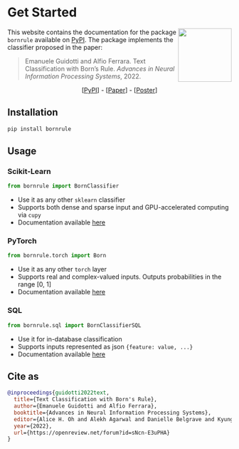 # Get Started

<style>
  @media (max-width: 767px) {
    .hidden-mobile {
      display: none;
    }
  }
</style>

<img 
    class="hidden-mobile" 
    style="float:right; height:120px" 
    src="https://upload.wikimedia.org/wikipedia/en/thumb/0/08/Logo_for_Conference_on_Neural_Information_Processing_Systems.svg/1200px-Logo_for_Conference_on_Neural_Information_Processing_Systems.svg.png" 
/>

This website contains the documentation for the package `bornrule` available on [PyPI](https://pypi.org/project/bornrule/).
The package implements the classifier proposed in the paper:

> Emanuele Guidotti and Alfio Ferrara. Text Classification with Born’s Rule. *Advances in Neural Information Processing Systems*, 2022.

<div align="center">
  [<a href="https://pypi.org/project/bornrule/">PyPI</a>] - 
  [<a href="https://openreview.net/pdf?id=sNcn-E3uPHA">Paper</a>] - 
  [<a href="https://nips.cc/media/PosterPDFs/NeurIPS%202022/8d7628dd7a710c8638dbd22d4421ee46.png">Poster</a>]
</div>

## Installation

```bash
pip install bornrule
```

## Usage

### Scikit-Learn

```py
from bornrule import BornClassifier
```

- Use it as any other `sklearn` classifier
- Supports both dense and sparse input and GPU-accelerated computing via `cupy`
- Documentation available [here](https://bornrule.eguidotti.com/sklearn/)

### PyTorch

```py
from bornrule.torch import Born
```

- Use it as any other `torch` layer
- Supports real and complex-valued inputs. Outputs probabilities in the range [0, 1]
- Documentation available [here](https://bornrule.eguidotti.com/pytorch/)

### SQL

```py
from bornrule.sql import BornClassifierSQL
```

- Use it for in-database classification
- Supports inputs represented as json `{feature: value, ...}`
- Documentation available [here](https://bornrule.eguidotti.com/sql/)

## Cite as

```bibtex
@inproceedings{guidotti2022text,
  title={Text Classification with Born's Rule},
  author={Emanuele Guidotti and Alfio Ferrara},
  booktitle={Advances in Neural Information Processing Systems},
  editor={Alice H. Oh and Alekh Agarwal and Danielle Belgrave and Kyunghyun Cho},
  year={2022},
  url={https://openreview.net/forum?id=sNcn-E3uPHA}
}
```

